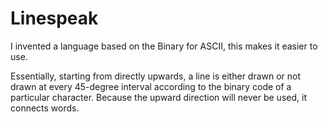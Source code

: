 # Linespeak
 I invented a language based on the Binary for ASCII, this makes it easier to use.

 Essentially, starting from directly upwards, a line is either drawn or not drawn at every 45-degree interval according to the binary code of a particular character. Because the upward direction will never be used, it connects words.
